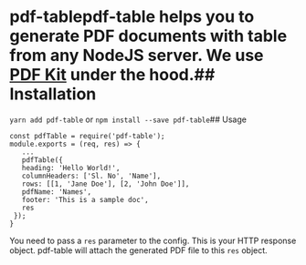 # pdf-tablepdf-table helps you to generate PDF documents with table from any NodeJS server. We use [PDF Kit](https://github.com/foliojs/pdfkit) under the hood.## Installation
`yarn add pdf-table` or `npm install --save pdf-table`## Usage
 ```
const pdfTable = require('pdf-table');
module.exports = (req, res) => {
    ...
    pdfTable({
    heading: 'Hello World!',
    columnHeaders: ['Sl. No', 'Name'],
    rows: [[1, 'Jane Doe'], [2, 'John Doe']],
    pdfName: 'Names',
    footer: 'This is a sample doc',
    res
  });
}
 ```
You need to pass a `res` parameter to the config. This is your HTTP response object. pdf-table will attach the generated PDF file to this `res` object.
